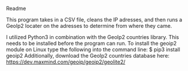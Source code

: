 Readme

This program takes in a CSV file, cleans the IP adresses, and then runs a GeoIp2 locater on the adresses to determine from where they came.

I utilized Python3 in combination with the GeoIp2 countries library. This needs to be installed before the program can run.
To install the geoip2 module on Linux type the following into the command line:
$ pip3 install geoip2
Additionally, download the GeoIp2 countries database here:
https://dev.maxmind.com/geoip/geoip2/geolite2/
